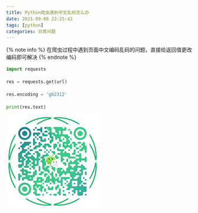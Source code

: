 ```yaml
---
title: Python爬虫遇到中文乱码怎么办
date: 2021-09-08 22:25:43
tags: [python]
categories: 日常问题
---
```


{% note info %}
在爬虫过程中遇到页面中文编码乱码的问题，直接给返回值更改编码即可解决
{% endnote %}
``` python
import requests

res = requests.get(url)

res.encoding = 'gb2312'

print(res.text)
```
![添加微信](Python-request-MistakenCode/WX_QR_code.png)
